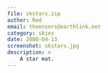 ```yaml
---
file: skstars.zip
author: Red
email: theensers@earthlink.net
category: skies
date: 2000-04-13
screenshot: skstars.jpg
description: >
    A star mat.
---
```

